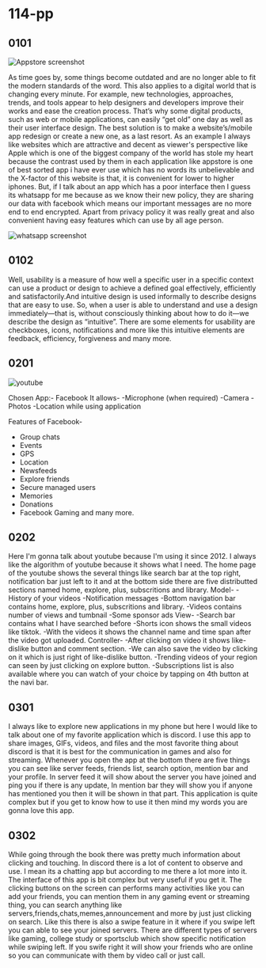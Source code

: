 # 114-pp

## 0101

![Appstore screenshot ](Appstore.jpeg)

<p> As time goes by, some things become outdated and are no longer able to fit the modern standards of the word. This also applies to a digital world that is changing every minute. For example, new technologies, approaches, trends, and tools appear to help designers and developers improve their works and ease the creation process. That’s why some digital products, such as web or mobile applications, can easily “get old” one day as well as their user interface design. The best solution is to make a website’s/mobile app redesign or create a new one, as a last resort. As an example I always like websites which are attractive and decent as viewer's perspective like Apple which is one of the biggest company of the world has stole my heart because the contrast used by them in each application like appstore is one of best sorted app i have ever use which has no words its unbelievable and the X-factor of this website is that, it is convenient for lower to higher iphones. But, if I talk about an app which has a poor interface then I guess its whatsapp for me because as we know their new policy, they are sharing our data with facebook which means our important messages are no more end to end encrypted. Apart from privacy policy it was really great and also convenient having easy features which can use by all age person. </p>

![whatsapp screenshot ](whatsapp.jpeg)

## 0102

<p> Well, usability is a measure of how well a specific user in a specific context can use a product or design to achieve a defined goal effectively, efficiently and satisfactorily.And intuitive design is used informally to describe designs that are easy to use. So, when a user is able to understand and use a design immediately—that is, without consciously thinking about how to do it—we describe the design as “intuitive”. There are some elements for usability are checkboxes, icons, notifications and more like this intuitive elements are feedback, efficiency, forgiveness and many more. </p>

## 0201
![youtube](youtube.jpeg)
<p>
 Chosen App:- Facebook
  It allows-
  -Microphone (when required)
  -Camera
  -Photos
  -Location while using application
  
  Features of Facebook-
  - Group chats
  - Events
  - GPS
  - Location 
  - Newsfeeds
  - Explore friends
  - Secure managed users
  - Memories
  - Donations
  - Facebook Gaming and many more.
 </p>
 
 ## 0202
 <p>
  Here I'm gonna talk about youtube because I'm using it since 2012. I always like the algorithm of youtube because it shows what I need.
  The home page of the youtube shows the several things like search bar at the top right, notification bar just left to it and at the bottom side there are five distributted sections named home, explore, plus, subscritions and library.
  Model-
  -History of your videos
  -Notification messages
  -Bottom navigation bar contains home, explore, plus, subscritions and library.
  -Videos contains number of views and tumbnail
  -Some sponsor ads
 View-
  -Search bar contains what I have searched before
  -Shorts icon shows the small videos like tiktok.
  -With the videos it shows the channel name and time span after the video got uploaded.
 Controller-
  -After clicking on video it shows like-dislike button and comment section.
  -We can also save the video by clicking on it which is just right of like-dislike button.
  -Trending videos of your region can seen by just clicking on explore button.
  -Subscriptions list is also available where you can watch of your choice by tapping on 4th button at the navi bar.
  </p>
  

## 0301
<p> I always like to explore new applications in my phone but here I would like to talk about one of my favorite application which is discord. I use this app to share images, GIFs, videos, and files and the most favorite thing about discord is that it is best for the communication in games and also for streaming.
Whenever you open the app at the bottom there are five things you can see like server feeds, friends list, search option, mention bar and your profile.
In server feed it will show about the server you have joined and ping you if there is any update, In mention bar they will show you if anyone has mentioned you then it will be shown in that part.
This application is quite complex but if you get to know how to use it then mind my words you are gonna love this app.</p>

## 0302
<p> While going through the book there was pretty much information about clicking and touching. In discord there is a lot of content to observe and use. I mean its a chatting app but according to me there a lot more into it. The interface of this app is bit complex but very useful if you get it.
The clicking buttons on the screen can performs many activities like you can add your friends, you can mention them in any gaming event or streaming thing, you can search anything like servers,friends,chats,memes,announcement and more by just just clicking on search.
Like this there is also a swipe feature in it where if you swipe left you can able to see your joined servers. There are different types of servers like gaming, college study or sportsclub which show specific notification while swiping left. If you swife right it will show your friends who are online so you can communicate with them by video call or just call. </p>
